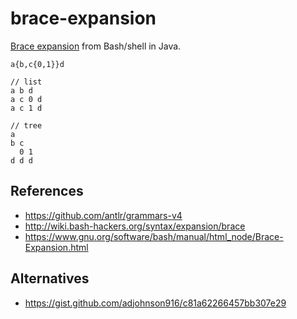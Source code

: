 # brace-expansion
[Brace expansion] from Bash/shell in Java.

```
a{b,c{0,1}}d

// list
a b d
a c 0 d
a c 1 d

// tree
a
b c
  0 1
d d d
```

## References

* https://github.com/antlr/grammars-v4
* http://wiki.bash-hackers.org/syntax/expansion/brace
* https://www.gnu.org/software/bash/manual/html_node/Brace-Expansion.html

## Alternatives

* https://gist.github.com/adjohnson916/c81a62266457bb307e29

[brace expansion]: https://www.gnu.org/software/bash/manual/html_node/Brace-Expansion.html
